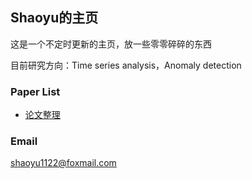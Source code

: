 ## Shaoyu的主页

这是一个不定时更新的主页，放一些零零碎碎的东西

目前研究方向：Time series analysis，Anomaly detection

### Paper List

+ [论文整理](./paperlist.md)

### Email

shaoyu1122@foxmail.com
